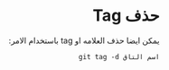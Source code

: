 ﻿<div dir = rtl >

# حذف Tag 

يمكن ايضا حذف العلامه او  tag باستخدام الامر:

`اسم التاق git tag -d   `

 </dir>

